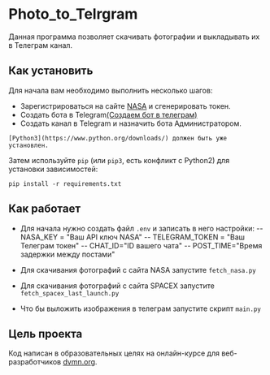 # Photo_to_Telrgram

Данная программа позволяет скачивать фотографии и выкладывать их в Телеграм канал.

## Как установить 

Для начала вам необходимо выполнить несколько шагов:
- Зарегистрироваться на сайте [NASA](https://api.nasa.gov/) и сгенерировать токен.
- Cоздать бота в Telegram[(Создаем бот в телеграм)](https://smmplanner.com/blog/otlozhennyj-posting-v-telegram/)
- Создать канал в Telegram и назначить бота Администратором.
  
```
[Python3](https://www.python.org/downloads/) должен быть уже установлен.
```
Затем используйте `pip` (или `pip3`, есть конфликт с Python2) для установки зависимостей:
```
pip install -r requirements.txt
```

## Как работает
- Для начала нужно создать файл `.env` и записать в него настройки:
      -- NASA_KEY = "Ваш API ключ NASA"
      -- TELEGRAM_TOKEN = "Ваш Телеграм токен"
      -- CHAT_ID="ID вашего чата"
      -- POST_TIME="Время задержки между постами"
    
- Для скачивания фотографий с сайта NASA запустите `fetch_nasa.py`
- Для скачивания фотографий с сайта SPACEX запустите `fetch_spacex_last_launch.py`
- Что бы выложить изображения в телеграм запустите скрипт `main.py`

## Цель проекта

Код написан в образовательных целях на онлайн-курсе для веб-разработчиков [dvmn.org](https://dvmn.org/).


